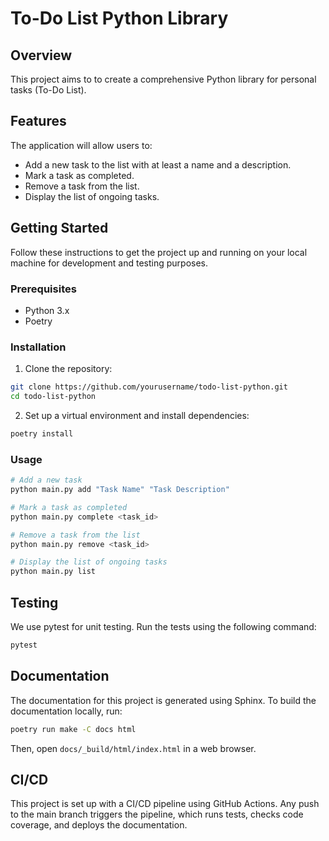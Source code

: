 # To-Do List Python Library

## Overview

This project aims to to create a comprehensive Python library for personal tasks (To-Do List). 

## Features

The application will allow users to:

- Add a new task to the list with at least a name and a description.
- Mark a task as completed.
- Remove a task from the list.
- Display the list of ongoing tasks.

## Getting Started

Follow these instructions to get the project up and running on your local machine for development and testing purposes.

### Prerequisites

- Python 3.x
- Poetry

### Installation

1. Clone the repository:

```bash
git clone https://github.com/yourusername/todo-list-python.git
cd todo-list-python
```

2. Set up a virtual environment and install dependencies:

```bash
poetry install
```

### Usage

```bash
# Add a new task
python main.py add "Task Name" "Task Description"

# Mark a task as completed
python main.py complete <task_id>

# Remove a task from the list
python main.py remove <task_id>

# Display the list of ongoing tasks
python main.py list
```

## Testing

We use pytest for unit testing. Run the tests using the following command:

```bash
pytest
```

## Documentation

The documentation for this project is generated using Sphinx. To build the documentation locally, run:

```bash
poetry run make -C docs html
```

Then, open `docs/_build/html/index.html` in a web browser.

## CI/CD

This project is set up with a CI/CD pipeline using GitHub Actions. 
Any push to the main branch triggers the pipeline, which runs tests, checks code coverage, and deploys the documentation.
